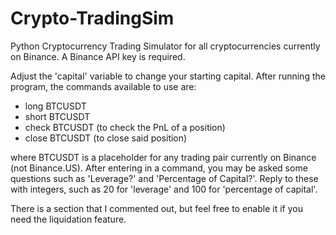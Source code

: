 # Crypto-TradingSim
Python Cryptocurrency Trading Simulator for all cryptocurrencies currently on Binance. A Binance API key is required.

Adjust the 'capital' variable to change your starting capital. After running the program, the commands available to use are:
- long BTCUSDT 
- short BTCUSDT
- check BTCUSDT (to check the PnL of a position)
- close BTCUSDT (to close said position)

where BTCUSDT is a placeholder for any trading pair currently on Binance (not Binance.US). After entering in a command, you may be asked some questions such as 'Leverage?' and 'Percentage of Capital?'. Reply to these with integers, such as 20 for 'leverage' and 100 for 'percentage of capital'.

There is a section that I commented out, but feel free to enable it if you need the liquidation feature.

